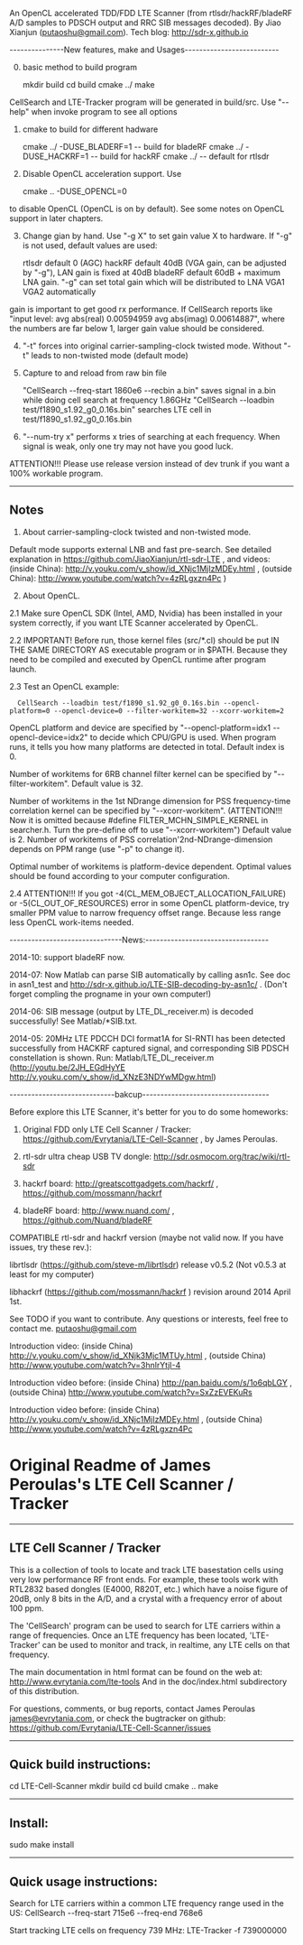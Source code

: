 An OpenCL accelerated TDD/FDD LTE Scanner (from rtlsdr/hackRF/bladeRF A/D samples to PDSCH output and RRC SIB messages decoded). By Jiao Xianjun (putaoshu@gmail.com). Tech blog: http://sdr-x.github.io

---------------New features, make and Usages--------------------------

0. basic method to build program
      
      mkdir build
      cd build
      cmake ../
      make
      
CellSearch and LTE-Tracker program will be generated in build/src. Use "--help" when invoke program to see all options

1. cmake to build for different hadware
      
      cmake ../ -DUSE_BLADERF=1   -- build for bladeRF
      cmake ../ -DUSE_HACKRF=1    -- build for hackRF
      cmake ../                   -- default for rtlsdr

2. Disable OpenCL acceleration support. Use

      cmake .. -DUSE_OPENCL=0

to disable OpenCL (OpenCL is on by default). See some notes on OpenCL support in later chapters.

3. Change gian by hand. Use "-g X" to set gain value X to hardware. If "-g" is not used, default values are used:

      rtlsdr default  0 (AGC)
      hackRF default  40dB (VGA gain, can be adjusted by "-g"), LAN gain is fixed at 40dB
      bladeRF default 60dB + maximum LNA gain. "-g" can set total gain which will be distributed to LNA VGA1 VGA2 automatically

gain is important to get good rx performance. If CellSearch reports like "input level: avg abs(real) 0.00594959 avg abs(imag) 0.00614887", where the numbers are far below 1, larger gain value should be considered.

4. "-t" forces into original carrier-sampling-clock twisted mode. Without "-t" leads to non-twisted mode (default mode)

5. Capture to and reload from raw bin file

      "CellSearch --freq-start 1860e6 --recbin a.bin" saves signal in a.bin while doing cell search at frequency 1.86GHz
      "CellSearch --loadbin test/f1890_s1.92_g0_0.16s.bin" searches LTE cell in test/f1890_s1.92_g0_0.16s.bin

6. "--num-try x" performs x tries of searching at each frequency. When signal is weak, only one try may not have you good luck.

ATTENTION!!! Please use release version instead of dev trunk if you want a 100% workable program.

----------------------------------------------------------------------
Notes
----------------------------------------------------------------------
1. About carrier-sampling-clock twisted and non-twisted mode.

Default mode supports external LNB and fast pre-search.
See detailed explanation in https://github.com/JiaoXianjun/rtl-sdr-LTE , and videos: (inside China): http://v.youku.com/v_show/id_XNjc1MjIzMDEy.html ,
 (outside China): http://www.youtube.com/watch?v=4zRLgxzn4Pc )

2. About OpenCL.

2.1 Make sure OpenCL SDK (Intel, AMD, Nvidia) has been installed in your system correctly, if you want LTE Scanner accelerated by OpenCL.

2.2 IMPORTANT! Before run, those kernel files (src/*.cl) should be put IN THE SAME DIRECTORY AS executable program or in $PATH.
Because they need to be compiled and executed by OpenCL runtime after program launch.

2.3 Test an OpenCL example:

      CellSearch --loadbin test/f1890_s1.92_g0_0.16s.bin --opencl-platform=0 --opencl-device=0 --filter-workitem=32 --xcorr-workitem=2

OpenCL platform and device are specified by "--opencl-platform=idx1 --opencl-device=idx2" to decide which CPU/GPU is used.
When program runs, it tells you how many platforms are detected in total. Default index is 0.

Number of workitems for 6RB channel filter kernel can be specified by "--filter-workitem". Default value is 32.

Number of workitems in the 1st NDrange dimension for PSS frequency-time correlation kernel can be specified by "--xcorr-workitem".
(ATTENTION!!! Now it is omitted because #define FILTER_MCHN_SIMPLE_KERNEL in searcher.h. Turn the pre-define off to use "--xcorr-workitem")
Default value is 2. Number of workitems of PSS correlation'2nd-NDrange-dimension depends on PPM range (use "-p" to change it).

Optimal number of workitems is platform-device dependent. Optimal values should be found according to your computer configuration.

2.4 ATTENTION!!! If you got -4(CL_MEM_OBJECT_ALLOCATION_FAILURE) or -5(CL_OUT_OF_RESOURCES) error in some OpenCL platform-device, try smaller PPM value to narrow frequency offset range. Because less range less OpenCL work-items needed.

-------------------------------News:----------------------------------

2014-10: support bladeRF now.

2014-07: Now Matlab can parse SIB automatically by calling asn1c. See doc in asn1_test and http://sdr-x.github.io/LTE-SIB-decoding-by-asn1c/ . (Don't forget compling the progname in your own computer!)

2014-06: SIB message (output by LTE_DL_receiver.m) is decoded successfully! See Matlab/*SIB.txt.

2014-05: 20MHz LTE PDCCH DCI format1A for SI-RNTI has been detected successfully from HACKRF captured signal, and corresponding SIB PDSCH constellation is shown. Run: Matlab/LTE_DL_receiver.m
 (http://youtu.be/2JH_EGdHyYE  http://v.youku.com/v_show/id_XNzE3NDYwMDgw.html)

-----------------------------bakcup-----------------------------------

Before explore this LTE Scanner, it's better for you to do some homeworks:

1. Original FDD only LTE Cell Scanner / Tracker: https://github.com/Evrytania/LTE-Cell-Scanner , by James Peroulas.

2. rtl-sdr ultra cheap USB TV dongle: http://sdr.osmocom.org/trac/wiki/rtl-sdr

3. hackrf board: http://greatscottgadgets.com/hackrf/ , https://github.com/mossmann/hackrf

4. bladeRF board: http://www.nuand.com/  ,  https://github.com/Nuand/bladeRF

COMPATIBLE rtl-sdr and hackrf version (maybe not valid now. If you have issues, try these rev.):

librtlsdr (https://github.com/steve-m/librtlsdr) release v0.5.2 (Not v0.5.3 at least for my computer)

libhackrf (https://github.com/mossmann/hackrf  ) revision around 2014 April 1st.

See TODO if you want to contribute. Any questions or interests, feel free to contact me. putaoshu@gmail.com

Introduction video: (inside China) http://v.youku.com/v_show/id_XNjk3Mjc1MTUy.html ,
(outside China) http://www.youtube.com/watch?v=3hnlrYtjI-4

Introduction video before: (inside China) http://pan.baidu.com/s/1o6qbLGY ,
(outside China) http://www.youtube.com/watch?v=SxZzEVEKuRs

Introduction video before: (inside China) http://v.youku.com/v_show/id_XNjc1MjIzMDEy.html ,
(outside China) http://www.youtube.com/watch?v=4zRLgxzn4Pc

Original Readme of James Peroulas's LTE Cell Scanner / Tracker
========================================================================

--------------------------
LTE Cell Scanner / Tracker
--------------------------

This is a collection of tools to locate and track LTE basestation cells using
very low performance RF front ends. For example, these tools work with RTL2832
based dongles (E4000, R820T, etc.) which have a noise figure of 20dB, only 8
bits in the A/D, and a crystal with a frequency error of about 100 ppm.

The 'CellSearch' program can be used to search for LTE carriers within a range
of frequencies.  Once an LTE frequency has been located, 'LTE-Tracker' can be
used to monitor and track, in realtime, any LTE cells on that frequency.

The main documentation in html format can be found on the web at:
  http://www.evrytania.com/lte-tools
And in the doc/index.html subdirectory of this distribution.

For questions, comments, or bug reports, contact James Peroulas
james@evrytania.com, or check the bugtracker on github:
  https://github.com/Evrytania/LTE-Cell-Scanner/issues

------
Quick build instructions:
------
  cd LTE-Cell-Scanner
  mkdir build
  cd build
  cmake ..
  make

------
Install:
------
  sudo make install

------
Quick usage instructions:
------

Search for LTE carriers within a common LTE frequency range used in the US:
  CellSearch --freq-start 715e6 --freq-end 768e6

Start tracking LTE cells on frequency 739 MHz:
  LTE-Tracker -f 739000000

